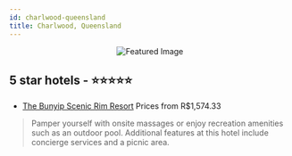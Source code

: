 ```yaml
---
id: charlwood-queensland
title: Charlwood, Queensland
---
```


<center><img src="https://i.travelapi.com/hotels/37000000/36120000/36112400/36112375/ed805a2f_z.jpg" alt="Featured Image" /></center>


##  5 star hotels - ⭐️⭐️⭐️⭐️⭐️

-    [The Bunyip Scenic Rim Resort](https://us.hurb.com/hotels/charlwood/the-bunyip-scenic-rim-resort-JNP-JP134343?cmp=18055) Prices from R$1,574.33
   > Pamper yourself with onsite massages or enjoy recreation amenities such as an outdoor pool. Additional features at this hotel include concierge services and a picnic area.
